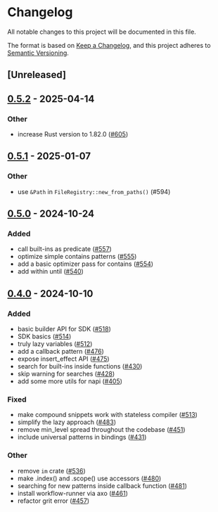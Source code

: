 # Changelog

All notable changes to this project will be documented in this file.

The format is based on [Keep a Changelog](https://keepachangelog.com/en/1.0.0/),
and this project adheres to [Semantic Versioning](https://semver.org/spec/v2.0.0.html).

## [Unreleased]

## [0.5.2](https://github.com/getgrit/gritql/compare/grit-pattern-matcher-v0.5.1...grit-pattern-matcher-v0.5.2) - 2025-04-14

### Other

- increase Rust version to 1.82.0 ([#605](https://github.com/getgrit/gritql/pull/605))

## [0.5.1](https://github.com/getgrit/gritql/compare/grit-pattern-matcher-v0.5.0...grit-pattern-matcher-v0.5.1) - 2025-01-07

### Other

- use `&Path` in `FileRegistry::new_from_paths()` (#594)

## [0.5.0](https://github.com/getgrit/gritql/compare/grit-pattern-matcher-v0.4.0...grit-pattern-matcher-v0.5.0) - 2024-10-24

### Added

- call built-ins as predicate ([#557](https://github.com/getgrit/gritql/pull/557))
- optimize simple contains patterns ([#555](https://github.com/getgrit/gritql/pull/555))
- add a basic optimizer pass for contains ([#554](https://github.com/getgrit/gritql/pull/554))
- add within until ([#540](https://github.com/getgrit/gritql/pull/540))

## [0.4.0](https://github.com/getgrit/gritql/compare/grit-pattern-matcher-v0.3.0...grit-pattern-matcher-v0.4.0) - 2024-10-10

### Added

- basic builder API for SDK ([#518](https://github.com/getgrit/gritql/pull/518))
- SDK basics ([#514](https://github.com/getgrit/gritql/pull/514))
- truly lazy variables ([#512](https://github.com/getgrit/gritql/pull/512))
- add a callback pattern ([#476](https://github.com/getgrit/gritql/pull/476))
- expose insert_effect API ([#475](https://github.com/getgrit/gritql/pull/475))
- search for built-ins inside functions ([#430](https://github.com/getgrit/gritql/pull/430))
- skip warning for searches ([#428](https://github.com/getgrit/gritql/pull/428))
- add some more utils for napi ([#405](https://github.com/getgrit/gritql/pull/405))

### Fixed

- make compound snippets work with stateless compiler ([#513](https://github.com/getgrit/gritql/pull/513))
- simplify the lazy approach ([#483](https://github.com/getgrit/gritql/pull/483))
- remove min_level spread throughout the codebase ([#451](https://github.com/getgrit/gritql/pull/451))
- include universal patterns in bindings ([#431](https://github.com/getgrit/gritql/pull/431))

### Other

- remove `im` crate ([#536](https://github.com/getgrit/gritql/pull/536))
- make .index() and .scope() use accessors ([#480](https://github.com/getgrit/gritql/pull/480))
- searching for new patterns inside callback function ([#481](https://github.com/getgrit/gritql/pull/481))
- install workflow-runner via axo ([#461](https://github.com/getgrit/gritql/pull/461))
- refactor grit error ([#457](https://github.com/getgrit/gritql/pull/457))
